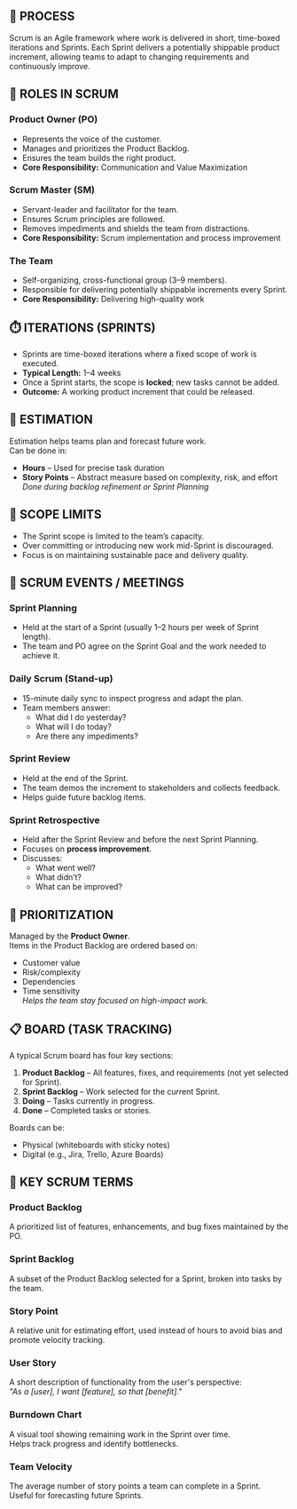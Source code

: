 ## 🔄 PROCESS
Scrum is an Agile framework where work is delivered in short, time-boxed iterations and Sprints. Each Sprint delivers a potentially shippable product increment, allowing teams to adapt to changing requirements and continuously improve.

## 👥 ROLES IN SCRUM

### Product Owner (PO)
- Represents the voice of the customer.  
- Manages and prioritizes the Product Backlog.  
- Ensures the team builds the right product.  
- **Core Responsibility:** Communication and Value Maximization  

### Scrum Master (SM)
- Servant-leader and facilitator for the team.  
- Ensures Scrum principles are followed.  
- Removes impediments and shields the team from distractions.  
- **Core Responsibility:** Scrum implementation and process improvement  

### The Team
- Self-organizing, cross-functional group (3–9 members).  
- Responsible for delivering potentially shippable increments every Sprint.  
- **Core Responsibility:** Delivering high-quality work  

## ⏱️ ITERATIONS (SPRINTS)
- Sprints are time-boxed iterations where a fixed scope of work is executed.  
- **Typical Length:** 1–4 weeks  
- Once a Sprint starts, the scope is **locked**; new tasks cannot be added.  
- **Outcome:** A working product increment that could be released.

## 📏 ESTIMATION
Estimation helps teams plan and forecast future work.  
Can be done in:
- **Hours** – Used for precise task duration  
- **Story Points** – Abstract measure based on complexity, risk, and effort  
*Done during backlog refinement or Sprint Planning*

## 🧱 SCOPE LIMITS
- The Sprint scope is limited to the team’s capacity.  
- Over committing or introducing new work mid-Sprint is discouraged.  
- Focus is on maintaining sustainable pace and delivery quality.

## 🧩 SCRUM EVENTS / MEETINGS

### Sprint Planning
- Held at the start of a Sprint (usually 1–2 hours per week of Sprint length).  
- The team and PO agree on the Sprint Goal and the work needed to achieve it.

### Daily Scrum (Stand-up)
- 15-minute daily sync to inspect progress and adapt the plan.  
- Team members answer:  
  - What did I do yesterday?  
  - What will I do today?  
  - Are there any impediments?

### Sprint Review
- Held at the end of the Sprint.  
- The team demos the increment to stakeholders and collects feedback.  
- Helps guide future backlog items.

### Sprint Retrospective
- Held after the Sprint Review and before the next Sprint Planning.  
- Focuses on **process improvement**.  
- Discusses:  
  - What went well?  
  - What didn’t?  
  - What can be improved?

## 📌 PRIORITIZATION
Managed by the **Product Owner**.  
Items in the Product Backlog are ordered based on:
- Customer value  
- Risk/complexity  
- Dependencies  
- Time sensitivity  
*Helps the team stay focused on high-impact work.*

## 📋 BOARD (TASK TRACKING)
A typical Scrum board has four key sections:
1. **Product Backlog** – All features, fixes, and requirements (not yet selected for Sprint).  
2. **Sprint Backlog** – Work selected for the current Sprint.  
3. **Doing** – Tasks currently in progress.  
4. **Done** – Completed tasks or stories.  

Boards can be:
- Physical (whiteboards with sticky notes)  
- Digital (e.g., Jira, Trello, Azure Boards)

## 📘 KEY SCRUM TERMS

### Product Backlog
A prioritized list of features, enhancements, and bug fixes maintained by the PO.

### Sprint Backlog
A subset of the Product Backlog selected for a Sprint, broken into tasks by the team.

### Story Point
A relative unit for estimating effort, used instead of hours to avoid bias and promote velocity tracking.

### User Story
A short description of functionality from the user's perspective:  
*"As a [user], I want [feature], so that [benefit]."*

### Burndown Chart
A visual tool showing remaining work in the Sprint over time.  
Helps track progress and identify bottlenecks.

### Team Velocity
The average number of story points a team can complete in a Sprint.  
Useful for forecasting future Sprints.
